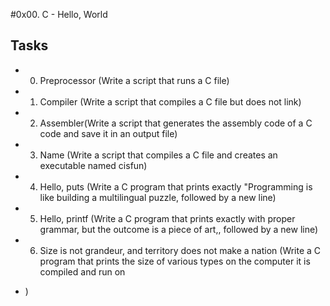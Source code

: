 #0x00. C - Hello, World

## Tasks

* 0. Preprocessor (Write a script that runs a C file)

* 1. Compiler (Write a script that compiles a C file but does not link)

* 2. Assembler(Write a script that generates the assembly code of a C code and save it in an output file)

* 3. Name (Write a script that compiles a C file and creates an executable named cisfun)

* 4. Hello, puts (Write a C program that prints exactly "Programming is like building a multilingual puzzle, followed by a new line)

* 5. Hello, printf (Write a C program that prints exactly with proper grammar, but the outcome is a piece of art,, followed by a new line)

* 6. Size is not grandeur, and territory does not make a nation (Write a C program that prints the size of various types on the computer it is compiled and run on

* )
